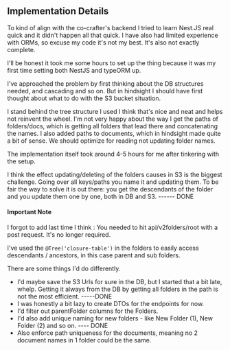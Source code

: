 ## Implementation Details

To kind of align with the co-crafter's backend I tried to learn Nest.JS real quick and it didn't happen all that quick. I have also had limited experience with ORMs, so excuse my code it's not my best. It's also not exactly complete. 

I'll be honest it took me some hours to set up the thing because it was my first time setting both NestJS and typeORM up. 

I've approached the problem by first thinking about the DB structures needed, and cascading and so on. But in hindsight I should have first thought about what to do with the S3 bucket situation.

I stand behind the tree structure I used I think that's nice and neat and helps not reinvent the wheel. I'm not very happy about the way I get the paths of folders/docs, which is getting all folders that lead there and concatenating the names. 
I also added paths to documents, which in hindsight made quite a bit of sense. We should optimize for reading not updating folder names. 

The implementation itself took around 4-5 hours for me after tinkering with the setup. 

I think the effect updating/deleting of the folders causes in S3 is the biggest challenge. Going over all keys/paths you name it and updating them. To be fair the way to solve it is out there: you get the descendants of the folder and you update them one by one, both in DB and S3.  ------ DONE

#### Important Note
I forgot to add last time I think : You needed to hit api/v2folders/root with a post request. It's no longer required. 


I've used the `@Tree('closure-table')` in the folders to easily access descendants / ancestors, in this case parent and sub folders. 

There are some things I'd do differently. 

- I'd maybe save the S3 Urls for sure in the DB, but I started that a bit late, whelp. Getting it always from the DB by getting all folders in the path is not the  most efficient.  -----DONE
- I was honestly a bit lazy to create DTOs for the endpoints for now.
- I'd filter out parentFolder columns for the Folders.
- I'd also add unique naming for new folders - like New Folder (1), New Folder (2) and so on. ---- DONE
- Also enforce path uniqueness for the documents, meaning no 2 document names in 1 folder could be the same. 
